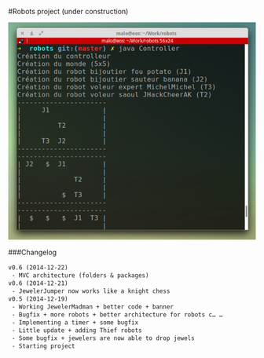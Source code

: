 #Robots project (under construction)

![Banner](banner.png "Robots")


###Changelog
```
v0.6 (2014-12-22)
 - MVC architecture (folders & packages)
v0.6 (2014-12-21)
 - JewelerJumper now works like a knight chess
v0.5 (2014-12-19)
 - Working JewelerMadman + better code + banner
 - Bugfix + more robots + better architecture for robots c… …
 - Implementing a timer + some bugfix
 - Little update + adding Thief robots
 - Some bugfix + jewelers are now able to drop jewels
 - Starting project
```
